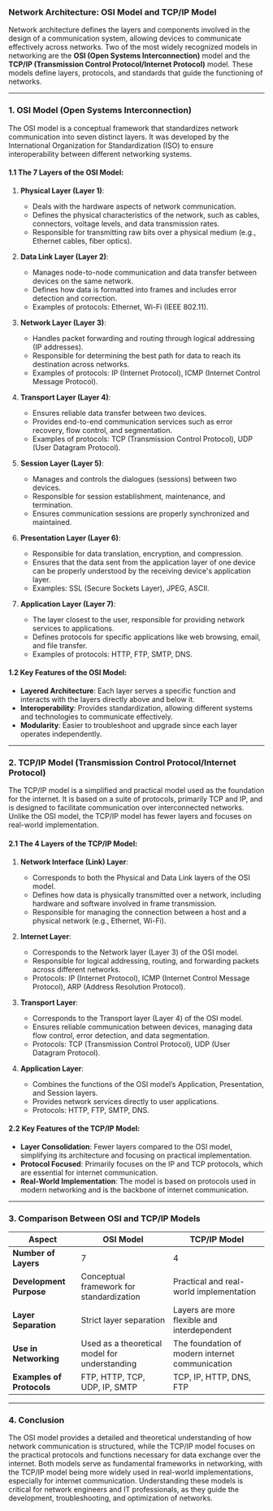 ### Network Architecture: OSI Model and TCP/IP Model

Network architecture defines the layers and components involved in the design of a communication system, allowing devices to communicate effectively across networks. Two of the most widely recognized models in networking are the **OSI (Open Systems Interconnection)** model and the **TCP/IP (Transmission Control Protocol/Internet Protocol)** model. These models define layers, protocols, and standards that guide the functioning of networks.

---

### 1. **OSI Model (Open Systems Interconnection)**

The OSI model is a conceptual framework that standardizes network communication into seven distinct layers. It was developed by the International Organization for Standardization (ISO) to ensure interoperability between different networking systems.

#### 1.1 The 7 Layers of the OSI Model:
1. **Physical Layer (Layer 1)**:
   - Deals with the hardware aspects of network communication.
   - Defines the physical characteristics of the network, such as cables, connectors, voltage levels, and data transmission rates.
   - Responsible for transmitting raw bits over a physical medium (e.g., Ethernet cables, fiber optics).

2. **Data Link Layer (Layer 2)**:
   - Manages node-to-node communication and data transfer between devices on the same network.
   - Defines how data is formatted into frames and includes error detection and correction.
   - Examples of protocols: Ethernet, Wi-Fi (IEEE 802.11).

3. **Network Layer (Layer 3)**:
   - Handles packet forwarding and routing through logical addressing (IP addresses).
   - Responsible for determining the best path for data to reach its destination across networks.
   - Examples of protocols: IP (Internet Protocol), ICMP (Internet Control Message Protocol).

4. **Transport Layer (Layer 4)**:
   - Ensures reliable data transfer between two devices.
   - Provides end-to-end communication services such as error recovery, flow control, and segmentation.
   - Examples of protocols: TCP (Transmission Control Protocol), UDP (User Datagram Protocol).

5. **Session Layer (Layer 5)**:
   - Manages and controls the dialogues (sessions) between two devices.
   - Responsible for session establishment, maintenance, and termination.
   - Ensures communication sessions are properly synchronized and maintained.

6. **Presentation Layer (Layer 6)**:
   - Responsible for data translation, encryption, and compression.
   - Ensures that the data sent from the application layer of one device can be properly understood by the receiving device's application layer.
   - Examples: SSL (Secure Sockets Layer), JPEG, ASCII.

7. **Application Layer (Layer 7)**:
   - The layer closest to the user, responsible for providing network services to applications.
   - Defines protocols for specific applications like web browsing, email, and file transfer.
   - Examples of protocols: HTTP, FTP, SMTP, DNS.

#### 1.2 Key Features of the OSI Model:
- **Layered Architecture**: Each layer serves a specific function and interacts with the layers directly above and below it.
- **Interoperability**: Provides standardization, allowing different systems and technologies to communicate effectively.
- **Modularity**: Easier to troubleshoot and upgrade since each layer operates independently.

---

### 2. **TCP/IP Model (Transmission Control Protocol/Internet Protocol)**

The TCP/IP model is a simplified and practical model used as the foundation for the internet. It is based on a suite of protocols, primarily TCP and IP, and is designed to facilitate communication over interconnected networks. Unlike the OSI model, the TCP/IP model has fewer layers and focuses on real-world implementation.

#### 2.1 The 4 Layers of the TCP/IP Model:
1. **Network Interface (Link) Layer**:
   - Corresponds to both the Physical and Data Link layers of the OSI model.
   - Defines how data is physically transmitted over a network, including hardware and software involved in frame transmission.
   - Responsible for managing the connection between a host and a physical network (e.g., Ethernet, Wi-Fi).

2. **Internet Layer**:
   - Corresponds to the Network layer (Layer 3) of the OSI model.
   - Responsible for logical addressing, routing, and forwarding packets across different networks.
   - Protocols: IP (Internet Protocol), ICMP (Internet Control Message Protocol), ARP (Address Resolution Protocol).

3. **Transport Layer**:
   - Corresponds to the Transport layer (Layer 4) of the OSI model.
   - Ensures reliable communication between devices, managing data flow control, error detection, and data segmentation.
   - Protocols: TCP (Transmission Control Protocol), UDP (User Datagram Protocol).

4. **Application Layer**:
   - Combines the functions of the OSI model’s Application, Presentation, and Session layers.
   - Provides network services directly to user applications.
   - Protocols: HTTP, FTP, SMTP, DNS.

#### 2.2 Key Features of the TCP/IP Model:
- **Layer Consolidation**: Fewer layers compared to the OSI model, simplifying its architecture and focusing on practical implementation.
- **Protocol Focused**: Primarily focuses on the IP and TCP protocols, which are essential for internet communication.
- **Real-World Implementation**: The model is based on protocols used in modern networking and is the backbone of internet communication.

---

### 3. **Comparison Between OSI and TCP/IP Models**

| **Aspect**               | **OSI Model**                                 | **TCP/IP Model**                             |
|--------------------------|-----------------------------------------------|----------------------------------------------|
| **Number of Layers**      | 7                                             | 4                                            |
| **Development Purpose**   | Conceptual framework for standardization      | Practical and real-world implementation      |
| **Layer Separation**      | Strict layer separation                      | Layers are more flexible and interdependent  |
| **Use in Networking**     | Used as a theoretical model for understanding | The foundation of modern internet communication |
| **Examples of Protocols** | FTP, HTTP, TCP, UDP, IP, SMTP                 | TCP, IP, HTTP, DNS, FTP                      |

---

### 4. **Conclusion**

The OSI model provides a detailed and theoretical understanding of how network communication is structured, while the TCP/IP model focuses on the practical protocols and functions necessary for data exchange over the internet. Both models serve as fundamental frameworks in networking, with the TCP/IP model being more widely used in real-world implementations, especially for internet communication. Understanding these models is critical for network engineers and IT professionals, as they guide the development, troubleshooting, and optimization of networks.